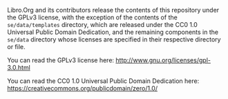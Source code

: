 Libro.Org and its contributors release the contents of this repository under the GPLv3 license, with the exception of the contents of the `se/data/templates` directory, which are released under the CC0 1.0 Universal Public Domain Dedication, and the remaining components in the `se/data` directory whose licenses are specified in their respective directory or file.

You can read the GPLv3 license here: http://www.gnu.org/licenses/gpl-3.0.html

You can read the CC0 1.0 Universal Public Domain Dedication here: https://creativecommons.org/publicdomain/zero/1.0/

